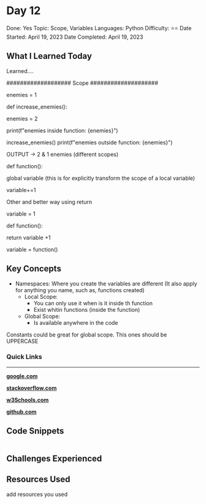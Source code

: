# Day 12

Done: Yes
Topic: Scope, Variables
Languages: Python
Difficulty: ⭐⭐
Date Started: April 19, 2023
Date Completed: April 19, 2023

## What I Learned Today

Learned....

################### Scope ####################

enemies = 1

def increase_enemies():

enemies = 2

print(f"enemies inside function: {enemies}")

increase_enemies()
print(f"enemies outside function: {enemies}")

OUTPUT →  2 & 1 enemies (different scopes)

def  function():

global variable (this is for explicitly transform the scope of a local variable)

variable+=1

Other and better way using return

variable = 1

def function():

return variable +1

variable = function()

## Key Concepts

- Namespaces: Where you create the variables are different (It also apply for anything you name, such as, functions created)
    - Local Scope:
        - You can only use it when is it inside th function
        - Exist whitin functions (inside the function)
    - Global Scope:
        - Is available anywhere in the code
        

Constants could be great for global scope. This ones should be UPPERCASE

### Quick Links

---

[**google.com**](http://www.google.com)

[**stackoverflow.com**](http://www.stackoverflow.com)

[**w3Schools.com**](https://www.w3schools.com/)

[**github.com**](https://github.com/)

## Code Snippets

```python

```

## Challenges Experienced

## Resources Used

add resources you used
